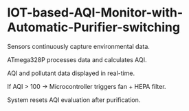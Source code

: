# IOT-based-AQI-Monitor-with-Automatic-Purifier-switching
Sensors continuously capture environmental data.

ATmega328P processes data and calculates AQI.

AQI and pollutant data displayed in real-time.

If AQI > 100 → Microcontroller triggers fan + HEPA filter.

System resets AQI evaluation after purification.
